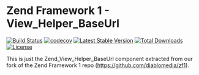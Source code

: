Zend Framework 1 - View_Helper_BaseUrl
============================
[![Build Status](https://travis-ci.com/diablomedia/zf1-view-helper-baseurl.svg?branch=master)](https://travis-ci.com/diablomedia/zf1-view-helper-baseurl)
[![codecov](https://codecov.io/gh/diablomedia/zf1-view-helper-baseurl/branch/master/graph/badge.svg)](https://codecov.io/gh/diablomedia/zf1-view-helper-baseurl)
[![Latest Stable Version](https://poser.pugx.org/diablomedia/zendframework1-view-helper-baseurl/v/stable)](https://packagist.org/packages/diablomedia/zendframework1-view-helper-baseurl)
[![Total Downloads](https://poser.pugx.org/diablomedia/zendframework1-view-helper-baseurl/downloads)](https://packagist.org/packages/diablomedia/zendframework1-view-helper-baseurl)
[![License](https://poser.pugx.org/diablomedia/zendframework1-view-helper-baseurl/license)](https://packagist.org/packages/diablomedia/zendframework1-view-helper-baseurl)

This is just the Zend_View_Helper_BaseUrl component extracted from our fork of the Zend Framework 1 repo (https://github.com/diablomedia/zf1).
